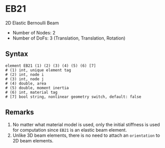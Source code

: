 # EB21

2D Elastic Bernoulli Beam

* Number of Nodes: 2
* Number of DoFs: 3 (Translation, Translation, Rotation)

## Syntax

```
element EB21 (1) (2) (3) (4) (5) (6) [7]
# (1) int, unique element tag
# (2) int, node i
# (3) int, node j
# (4) double, area
# (5) double, moment inertia
# (6) int, material tag
# [7] bool string, nonlinear geometry switch, default: false
```

## Remarks

1. No matter what material model is used, only the initial stiffness is used for computation since `EB21` is an elastic
   beam element.
2. Unlike 3D beam elements, there is no need to attach an `orientation` to 2D beam elements.

